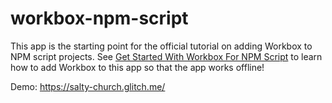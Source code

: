 # workbox-npm-script

This app is the starting point for the official tutorial on adding Workbox
to NPM script projects. See [Get Started With Workbox For NPM Script][Tutorial]
to learn how to add Workbox to this app so that the app works offline!

Demo: https://salty-church.glitch.me/

[Tutorial]: https://developers.google.com/web/tools/workbox/get-started/npm-script
